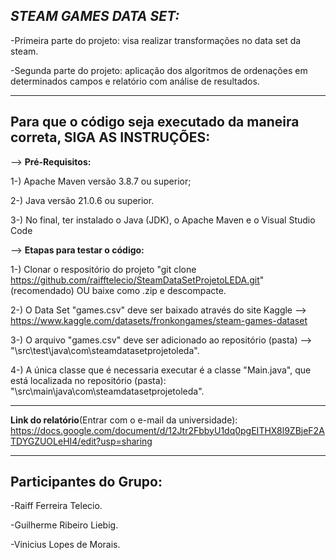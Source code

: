 ***STEAM GAMES DATA SET:***
-------------------------------------------------------------------------------------------

-Primeira parte do projeto: visa realizar transformações no data set da steam.

-Segunda parte do projeto: aplicação dos algoritmos de ordenações em determinados campos e relatório com análise de resultados.

-------------------------------------------------------------------------------------------
Para que o código seja executado da maneira correta, **SIGA AS INSTRUÇÕES:** 
-------------------------------------------------------------------------------------------

--> **Pré-Requisitos:**

  1-) Apache Maven versão 3.8.7 ou superior;

  2-) Java versão 21.0.6 ou superior.

  3-) No final, ter instalado o Java (JDK), o Apache Maven e o Visual Studio Code

--> **Etapas para testar o código:**

  1-) Clonar o respositório do projeto "git clone https://github.com/raifftelecio/SteamDataSetProjetoLEDA.git" (recomendado) OU baixe como .zip e descompacte.

  2-) O Data Set "games.csv" deve ser baixado através do site Kaggle --> https://www.kaggle.com/datasets/fronkongames/steam-games-dataset

  3-) O arquivo "games.csv" deve ser adicionado ao repositório (pasta) --> "\src\test\java\com\steamdatasetprojetoleda".

  4-) A única classe que é necessaria executar é a classe "Main.java", que está localizada no repositório (pasta):
"\src\main\java\com\steamdatasetprojetoleda".

---------------------------------------------------------------------------------------------

**Link do relatório**(Entrar com o e-mail da universidade): https://docs.google.com/document/d/12Jtr2FbbyU1dq0pgEITHX8l9ZBjeF2ATDYGZUOLeHI4/edit?usp=sharing

---------------------------------------------------------------------------------------------
Participantes do Grupo:
--------------------------------------------------------------------------------------------
  -Raiff Ferreira Telecio.
  
  -Guilherme Ribeiro Liebig. 
  
  -Vinicius Lopes de Morais.
